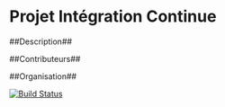 # Projet Intégration Continue #
##Description##

##Contributeurs##

##Organisation##

[![Build Status](https://travis-ci.org/kacimimoghite/IntegrationContinue.svg?branch=master)](https://travis-ci.org/kacimimoghite/IntegrationContinue)
   
